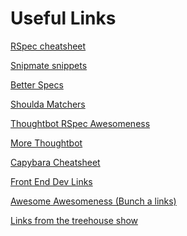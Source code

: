Useful Links
============
[RSpec cheatsheet](https://learn.thoughtbot.com/test-driven-rails-resources/rspec.pdf)

[Snipmate snippets](https://github.com/honza/vim-snippets/blob/master/snippets)

[Better Specs](http://betterspecs.org/)

[Shoulda Matchers](https://github.com/thoughtbot/shoulda-matchers)

[Thoughtbot RSpec Awesomeness](http://robots.thoughtbot.com/rspec-integration-tests-with-capybara)

[More Thoughtbot](http://robots.thoughtbot.com/how-we-test-rails-applications)

[Capybara Cheatsheet](https://gist.github.com/zhengjia/428105)

[Front End Dev Links](https://github.com/dypsilon/frontend-dev-bookmarks)

[Awesome Awesomeness (Bunch a links)](https://github.com/bayandin/awesome-awesomeness)

[Links from the treehouse show](https://github.com/amyalichkin/TreehouseShow)
